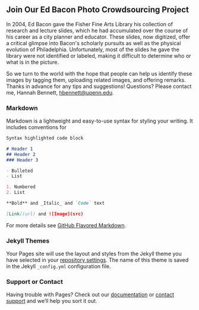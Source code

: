 ## Join Our Ed Bacon Photo Crowdsourcing Project

In 2004, Ed Bacon gave the Fisher Fine Arts Library his collection of research and lecture slides, which he had accumulated over the course of his career as a city planner and educator. These slides, now digitized, offer a critical glimpse into Bacon's scholarly pursuits as well as the physical evolution of Philadelphia. Unfortunately, most of the slides he gave the library were not identified or labeled, making it difficult to determine who or what is in the picture.
 

So we turn to the world with the hope that people can help us identify these images by tagging them, uploading related images, and offering remarks. Thanks in advance for any tips and suggestions! Questions? Please contact me, Hannah Bennett, hbennett@upenn.edu.


### Markdown

Markdown is a lightweight and easy-to-use syntax for styling your writing. It includes conventions for

```markdown
Syntax highlighted code block

# Header 1
## Header 2
### Header 3

- Bulleted
- List

1. Numbered
2. List

**Bold** and _Italic_ and `Code` text

[Link](url) and ![Image](src)
```

For more details see [GitHub Flavored Markdown](https://guides.github.com/features/mastering-markdown/).

### Jekyll Themes

Your Pages site will use the layout and styles from the Jekyll theme you have selected in your [repository settings](https://github.com/upenndigitalscholarship/edbacon/settings). The name of this theme is saved in the Jekyll `_config.yml` configuration file.

### Support or Contact

Having trouble with Pages? Check out our [documentation](https://help.github.com/categories/github-pages-basics/) or [contact support](https://github.com/contact) and we’ll help you sort it out.
